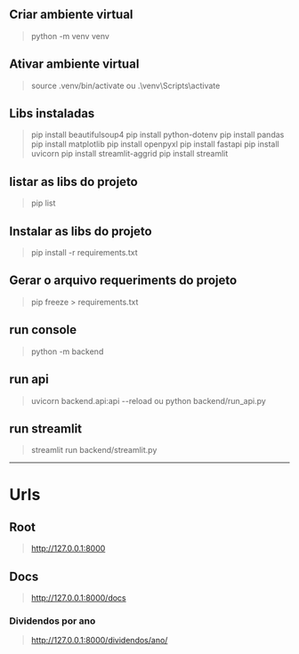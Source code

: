 
## Criar ambiente virtual
> python -m venv venv 

## Ativar ambiente virtual
> source .venv/bin/activate
ou
> .\venv\Scripts\activate  

## Libs instaladas
> pip install beautifulsoup4
> pip install python-dotenv
> pip install pandas
> pip install matplotlib
> pip install openpyxl
> pip install fastapi
> pip install uvicorn
> pip install streamlit-aggrid
> pip install streamlit

## listar as libs do projeto
> pip list

## Instalar as libs do projeto
> pip install -r requirements.txt

## Gerar o arquivo requeriments do projeto
> pip freeze > requirements.txt


## run console
> python -m backend

## run api
> uvicorn backend.api:api --reload
ou
> python backend/run_api.py

## run streamlit
> streamlit run backend/streamlit.py

---

# Urls

## Root
> http://127.0.0.1:8000

## Docs
> http://127.0.0.1:8000/docs

### Dividendos por ano
> http://127.0.0.1:8000/dividendos/ano/








